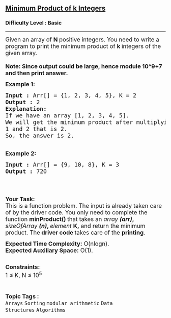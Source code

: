 <h2><a href="https://practice.geeksforgeeks.org/problems/minimum-product-of-k-integers2553/1?page=1&difficulty[]=-1&category[]=Arrays&sortBy=difficulty">Minimum Product of k Integers</a></h2><h3>Difficulty Level : Basic</h3><hr><div class="problems_problem_content__Xm_eO"><p><span style="font-size:18px">Given an array of <strong>N </strong>positive integers. You need to&nbsp;write a program to print the minimum product of <strong>k </strong>integers of the given array.<br>
<br>
<strong>Note: Since output could be large, hence module 10^9+7 and then print answer.</strong></span></p>

<p><span style="font-size:18px"><strong>Example 1:</strong></span></p>

<pre><span style="font-size:18px"><strong>Input :</strong> Arr[] = {1, 2, 3, 4, 5}, K = 2
<strong>Output :</strong> 2
<strong>Explanation:
</strong>If we have an array [1, 2, 3, 4, 5]. 
We will get the minimum product after multiplying
1 and 2 that is 2.
So, the answer is 2.

</span></pre>

<p><span style="font-size:18px"><strong>Example 2:</strong></span></p>

<pre><span style="font-size:18px"><strong>Input :</strong> Arr[] = {9, 10, 8}, K = 3
<strong>Output :</strong> 720

</span></pre>

<p>&nbsp;</p>

<p><span style="font-size:18px"><strong>Your Task:</strong><br>
This is a function problem. The input is already taken care of by the driver code. You only need to complete the function <strong>minProduct() </strong>that takes an&nbsp;<em>array <strong>(arr)</strong></em><strong>, </strong><em>sizeOfArray <strong>(n)</strong></em><strong>, </strong><em>element</em>&nbsp;<strong>K,</strong> and return the minimum product. The<strong> driver code </strong>takes care of the <strong>printing</strong>.</span></p>

<p><span style="font-size:18px"><strong>Expected Time Complexity:</strong>&nbsp;O(nlogn).<br>
<strong>Expected Auxiliary Space:</strong>&nbsp;O(1).</span></p>

<p><br>
<span style="font-size:18px"><strong>Constraints:</strong><br>
1 ≤ K, N ≤ 10<sup>5</sup></span></p>
</div><br><p><span style=font-size:18px><strong>Topic Tags : </strong><br><code>Arrays</code>&nbsp;<code>Sorting</code>&nbsp;<code>modular arithmetic</code>&nbsp;<code>Data Structures</code>&nbsp;<code>Algorithms</code>&nbsp;
